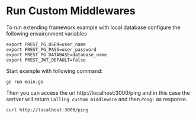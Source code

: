 # Run Custom Middlewares

To run extending framework example with local database configure the following envaironment variables

```console
export PREST_PG_USER=user_name
export PREST_PG_PASS=user_password
export PREST_PG_DATABASE=database_name
export PREST_JWT_DEFAULT=false
```

Start example with following command:

```console
go run main.go
```

Then you can access the url http://localhost:3000/ping and in this case the sertver will return `Calling custom middleware` and then `Pong!` as response.

```console
curl http://localhost:3000/ping
```
